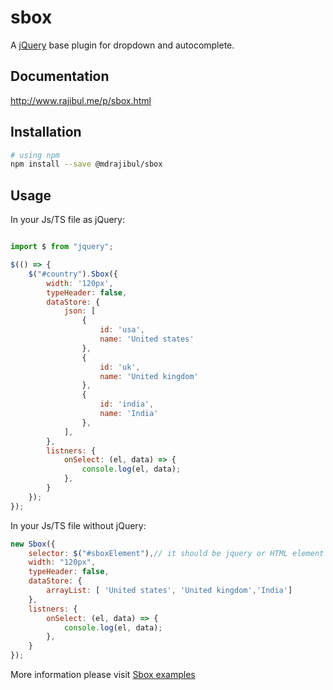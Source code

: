 # sbox

A [jQuery](https://github.com/mdrajibul/sbox) base plugin for dropdown and autocomplete.

## Documentation

<a href="http://www.rajibul.me/p/sbox.html">http://www.rajibul.me/p/sbox.html</a>

## Installation


```bash
# using npm
npm install --save @mdrajibul/sbox
```

## Usage

In your Js/TS file as jQuery:

```js

import $ from "jquery";

$(() => {
	$("#country").Sbox({ 
		width: '120px',
		typeHeader: false,
		dataStore: {
			json: [
				{
					id: 'usa',
					name: 'United states'
				},
				{
					id: 'uk',
					name: 'United kingdom'
				},
				{
					id: 'india',
					name: 'India'
				},
			],
		},
		listners: {
			onSelect: (el, data) => {
				console.log(el, data);
			},
		}
	});
});
```

In your Js/TS file without jQuery:

```js
new Sbox({ 
	selector: $("#sboxElement"),// it should be jquery or HTML element
	width: "120px",
	typeHeader: false,
	dataStore: {
		arrayList: [ 'United states', 'United kingdom','India']
	},
	listners: {
		onSelect: (el, data) => {
			console.log(el, data);
		},
	}
});
```
More information please visit <a href="http://www.rajibul.me/p/sbox.html#examples">Sbox examples</a>